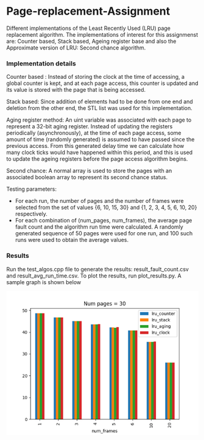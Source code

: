 # Page-replacement-Assignment

Different implementations of the Least Recently Used (LRU) page replacement algorithm. The implementations of interest for this assignmenst are:
Counter based, Stack based, Ageing register base and also the Approximate version of LRU: Second chance algorithm.

### Implementation details
Counter based : Instead of storing the clock at the time of accessing, a global counter is kept, and at each page access, this counter is updated and its value is stored with the page that is being accessed.

Stack based: Since addition of elements had to be done from one end and deletion from the other end, the STL list was used for this implementation.

Aging register method: An uint variable was associated with each page to represent a 32-bit aging register. Instead of updating the registers periodically (asynchronously), at the time of each page access, some amount of time (randomly generated) is assumed to have passed since the previous access. From this generated delay time we can calculate how many clock ticks would have happened within this period, and this is used to update the ageing registers before the page access algorithm begins.

Second chance: A normal array is used to store the pages with an associated boolean array to represent its second chance status.

Testing parameters:
- For each run, the number of pages and the number of frames were selected from the set of values {6, 10, 15, 30} and {1, 2, 3, 4, 5, 6, 10, 20} respectively.
- For each combination of (num_pages, num_frames), the average page fault count and the algorithm run time were calculated. A randomly generated sequence of 50 pages were used for one run, and 100 such runs were used to  obtain the average values.

### Results
Run the test_algos.cpp file to generate the results: result_fault_count.csv and result_avg_run_time.csv. To plot the results, run plot_results.py. A sample graph is shown below

![alt-text](/graphs/fault_count_npages_30.png)
